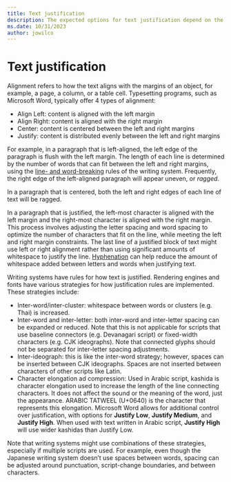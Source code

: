 ```yaml
---
title: Text justification
description: The expected options for text justification depend on the language and the script being displayed.
ms.date: 10/31/2023
author: jowilco
---
```


# Text justification

Alignment refers to how the text aligns with the margins of an object, for example, a page, a column, or a table cell. Typesetting programs, such as Microsoft Word, typically offer 4 types of alignment:

- Align Left: content is aligned with the left margin
- Align Right: content is aligned with the right margin
- Center: content is centered between the left and right margins
- Justify: content is distributed evenly between the left and right margins

For example, in a paragraph that is left-aligned, the left edge of the paragraph is flush with the left margin. The length of each line is determined by the number of words that can fit between the left and right margins, using the [line- and word-breaking](line-and-word-breaking.md) rules of the writing system. Frequently, the right edge of the left-aligned paragraph will appear uneven, or *ragged*.

In a paragraph that is centered, both the left and right edges of each line of text will be ragged.

In a paragraph that is justified, the left-most character is aligned with the left margin and the right-most character is aligned with the right margin. This process involves adjusting the letter spacing and word spacing to optimize the number of characters that fit on the line, while meeting the left and right margin constraints. The last line of a justified block of text might use left or right alignment rather than using significant amounts of whitespace to justify the line. [Hyphenation](line-and-word-breaking.md#Hyphenation) can help reduce the amount of whitespace added between letters and words when justifying text.

Writing systems have rules for how text is justified. Rendering engines and fonts have various strategies for how justification rules are implemented. These strategies include:

- Inter-word/inter-cluster: whitespace between words or clusters (e.g. Thai) is increased.
- Inter-word and inter-letter: both inter-word and inter-letter spacing can be expanded or reduced. Note that this is not applicable for scripts that use baseline connectors (e.g. Devanagari script) or fixed-width characters (e.g. CJK ideographs). Note that connected glyphs should not be separated for inter-letter spacing adjustments.
- Inter-ideograph: this is like the inter-word strategy; however, spaces can be inserted between CJK ideographs. Spaces are not inserted between characters of other scripts like Latin.
- Character elongation ad compression: Used in Arabic script, kashida is character elongation used to increase the length of the line connecting characters. It does not affect the sound or the meaning of the word, just the appearance. ARABIC TATWEEL (U+0640) is the character that represents this elongation. Microsoft Word allows for additional control over justification, with options for **Justify Low**, **Justify Medium**, and **Justify High**. When used with text written in Arabic script, **Justify High** will use wider kashidas than Justify Low.

Note that writing systems might use combinations of these strategies, especially if multiple scripts are used. For example, even though the Japanese writing system doesn’t use spaces between words, spacing can be adjusted around punctuation, script-change boundaries, and between characters.
